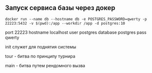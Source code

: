 
## Запуск сервиса базы через докер
```
docker run --name db --hostname db -e POSTGRES_PASSWORD=qwerty -p 22223:5432 -v $(pwd):/app --workdir /app -d postgres:10
```
port 22223
hostname localhost
user postgres
database postgres
pass qwerty





init служет для поднятия системы

tour - битва по принципу турнира

main - битва путем рендомного вызва